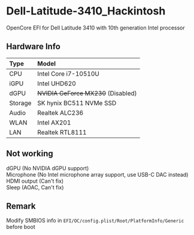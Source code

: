 # Dell-Latitude-3410_Hackintosh
OpenCore EFI for Dell Latitude 3410 with 10th generation Intel processor

## Hardware Info
|  Type  |  Model  |
|  :----  |  :----  |
|  CPU  |  Intel Core i7-10510U  |
|  iGPU  | Intel UHD620  |
|  dGPU  | ~~NVIDIA GeForce MX230~~ (Disabled)  |
|  Storage  | SK hynix BC511 NVMe SSD  |
|  Audio  | Realtek ALC236  |
|  WLAN  | Intel AX201  |
|  LAN  | Realtek RTL8111  |

## Not working
dGPU (No NVIDIA dGPU support)  
Microphone (No Intel microphone array support, use USB-C DAC instead)  
HDMI output (Can't fix)  
Sleep (AOAC, Can't fix)  

## Remark
Modify SMBIOS info in `EFI/OC/config.plist/Root/PlatformInfo/Generic` before boot
